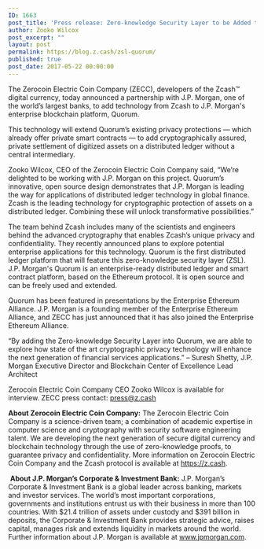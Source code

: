 ```yaml
---
ID: 1663
post_title: 'Press release: Zero-knowledge Security Layer to be Added to Quorum Blockchain Platform'
author: Zooko Wilcox
post_excerpt: ""
layout: post
permalink: https://blog.z.cash/zsl-quorum/
published: true
post_date: 2017-05-22 00:00:00
---
```

The Zerocoin Electric Coin Company (ZECC), developers of the Zcash™ digital currency, today announced a partnership with J.P. Morgan, one of the world’s largest banks, to add technology from Zcash to J.P. Morgan's enterprise blockchain platform, Quorum.

This technology will extend Quorum’s existing privacy protections — which already offer private smart contracts — to add cryptographically assured, private settlement of digitized assets on a distributed ledger without a central intermediary.

Zooko Wilcox, CEO of the Zerocoin Electric Coin Company said, “We’re delighted to be working with J.P. Morgan on this project. Quorum’s innovative, open source design demonstrates that J.P. Morgan is leading the way for applications of distributed ledger technology in global finance. Zcash is the leading technology for cryptographic protection of assets on a distributed ledger. Combining these will unlock transformative possibilities.”

The team behind Zcash includes many of the scientists and engineers behind the advanced cryptography that enables Zcash’s unique privacy and confidentiality. They recently announced plans to explore potential enterprise applications for this technology. Quorum is the first distributed ledger platform that will feature this zero-knowledge security layer (ZSL). J.P. Morgan's Quorum is an enterprise-ready distributed ledger and smart contract platform, based on the Ethereum protocol. It is open source and can be freely used and extended.

Quorum has been featured in presentations by the Enterprise Ethereum Alliance. J.P. Morgan is a founding member of the Enterprise Ethereum Alliance, and ZECC has just announced that it has also joined the Enterprise Ethereum Alliance.

“By adding the Zero-knowledge Security Layer into Quorum, we are able to explore how state of the art cryptographic privacy technology will enhance the next generation of financial services applications.”
– Suresh Shetty, J.P. Morgan Executive Director and Blockchain Center of Excellence Lead Architect

Zerocoin Electric Coin Company CEO Zooko Wilcox is available for interview.
ZECC press contact: <a class="reference external" href="mailto:press@z.cash">press@z.cash</a>

<strong>About Zerocoin Electric Coin Company:</strong>
The Zerocoin Electric Coin Company is a science-driven team; a combination of academic expertise in computer science and cryptography with security software engineering talent. We are developing the next generation of secure digital currency and blockchain technology through the use of zero-knowledge proofs, to guarantee privacy and confidentiality. More information on Zerocoin Electric Coin Company and the Zcash protocol is available at <a class="reference external" href="https://z.cash">https://z.cash</a>.

​
<strong>About J.P. Morgan’s Corporate &amp; Investment Bank:</strong>
J.P. Morgan’s Corporate &amp; Investment Bank is a global leader across banking, markets and investor services. The world’s most important corporations, governments and institutions entrust us with their business in more than 100 countries. With $21.4 trillion of assets under custody and $391 billion in deposits, the Corporate &amp; Investment Bank provides strategic advice, raises capital, manages risk and extends liquidity in markets around the world. Further information about J.P. Morgan is available at <a class="reference external" href="https://www.jpmorgan.com">www.jpmorgan.com</a>.